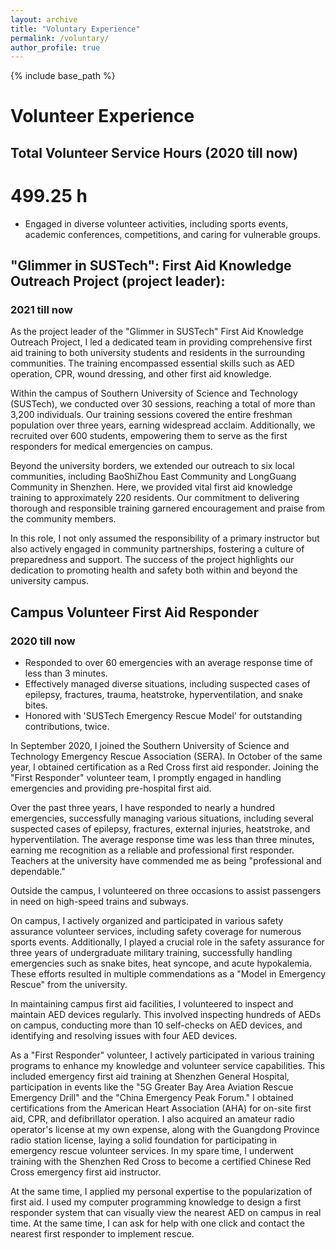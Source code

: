 ```yaml
---
layout: archive
title: "Voluntary Experience"
permalink: /voluntary/
author_profile: true
---
```


{% include base_path %}

# Volunteer Experience

## Total Volunteer Service Hours (2020 till now)
# 499.25 h 

- Engaged in diverse volunteer activities, including sports events, academic conferences, competitions, and caring for vulnerable groups.


## **"Glimmer in SUSTech": First Aid Knowledge Outreach Project (project leader):**
### 2021 till now

As the project leader of the "Glimmer in SUSTech" First Aid Knowledge Outreach Project, I led a dedicated team in providing comprehensive first aid training to both university students and residents in the surrounding communities. The training encompassed essential skills such as AED operation, CPR, wound dressing, and other first aid knowledge.

Within the campus of Southern University of Science and Technology (SUSTech), we conducted over 30 sessions, reaching a total of more than 3,200 individuals. Our training sessions covered the entire freshman population over three years, earning widespread acclaim. Additionally, we recruited over 600 students, empowering them to serve as the first responders for medical emergencies on campus.

Beyond the university borders, we extended our outreach to six local communities, including BaoShiZhou East Community and LongGuang Community in Shenzhen. Here, we provided vital first aid knowledge training to approximately 220 residents. Our commitment to delivering thorough and responsible training garnered encouragement and praise from the community members.

In this role, I not only assumed the responsibility of a primary instructor but also actively engaged in community partnerships, fostering a culture of preparedness and support. The success of the project highlights our dedication to promoting health and safety both within and beyond the university campus.


## Campus Volunteer First Aid Responder 
### 2020 till now

- Responded to over 60 emergencies with an average response time of less than 3 minutes.
- Effectively managed diverse situations, including suspected cases of epilepsy, fractures, trauma, heatstroke, hyperventilation, and snake bites.
- Honored with 'SUSTech Emergency Rescue Model' for outstanding contributions, twice.

In September 2020, I joined the Southern University of Science and Technology Emergency Rescue Association (SERA). In October of the same year, I obtained certification as a Red Cross first aid responder. Joining the "First Responder" volunteer team, I promptly engaged in handling emergencies and providing pre-hospital first aid.

Over the past three years, I have responded to nearly a hundred emergencies, successfully managing various situations, including several suspected cases of epilepsy, fractures, external injuries, heatstroke, and hyperventilation. The average response time was less than three minutes, earning me recognition as a reliable and professional first responder. Teachers at the university have commended me as being "professional and dependable."

Outside the campus, I volunteered on three occasions to assist passengers in need on high-speed trains and subways.

On campus, I actively organized and participated in various safety assurance volunteer services, including safety coverage for numerous sports events. Additionally, I played a crucial role in the safety assurance for three years of undergraduate military training, successfully handling emergencies such as snake bites, heat syncope, and acute hypokalemia. These efforts resulted in multiple commendations as a "Model in Emergency Rescue" from the university.

In maintaining campus first aid facilities, I volunteered to inspect and maintain AED devices regularly. This involved inspecting hundreds of AEDs on campus, conducting more than 10 self-checks on AED devices, and identifying and resolving issues with four AED devices.

As a "First Responder" volunteer, I actively participated in various training programs to enhance my knowledge and volunteer service capabilities. This included emergency first aid training at Shenzhen General Hospital, participation in events like the "5G Greater Bay Area Aviation Rescue Emergency Drill" and the "China Emergency Peak Forum." I obtained certifications from the American Heart Association (AHA) for on-site first aid, CPR, and defibrillator operation. I also acquired an amateur radio operator's license at my own expense, along with the Guangdong Province radio station license, laying a solid foundation for participating in emergency rescue volunteer services. In my spare time, I underwent training with the Shenzhen Red Cross to become a certified Chinese Red Cross emergency first aid instructor.

At the same time, I applied my personal expertise to the popularization of first aid. I used my computer programming knowledge to design a first responder system that can visually view the nearest AED on campus in real time. At the same time, I can ask for help with one click and contact the nearest first responder to implement rescue.



